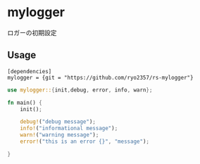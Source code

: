 # mylogger

ロガーの初期設定

## Usage

```toml:Cargo toml
[dependencies]
mylogger = {git = "https://github.com/ryo2357/rs-mylogger"}
```

```rust
use mylogger::{init,debug, error, info, warn};

fn main() {
    init();

    debug!("debug message");
    info!("informational message");
    warn!("warning message");
    error!("this is an error {}", "message");

}
```
